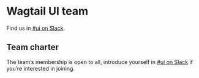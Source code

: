 # Wagtail UI team

Find us in [#ui on Slack](https://app.slack.com/client/T0K33F93J/CB7L6L5S6).

## Team charter

The team’s membership is open to all, introduce yourself in [#ui on Slack](https://app.slack.com/client/T0K33F93J/CB7L6L5S6) if you’re interested in joining.
